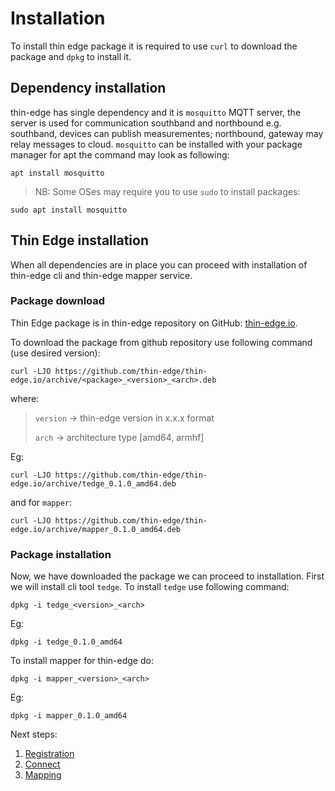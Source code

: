 # Installation

To install thin edge package it is required to use `curl` to download the package and `dpkg` to install it.

## Dependency installation

thin-edge has single dependency and it is `mosquitto` MQTT server, the server is used for communication southband and northbound e.g. southband, devices can publish measurementes; northbound, gateway may relay messages to cloud.
`mosquitto` can be installed with your package manager for apt the command may look as following:

```shell
apt install mosquitto
```

> NB: Some OSes may require you to use `sudo` to install packages:

```shell
sudo apt install mosquitto
```

## Thin Edge installation

When all dependencies are in place you can proceed with installation of thin-edge cli and thin-edge mapper service.

### Package download

Thin Edge package is in thin-edge repository on GitHub: [thin-edge.io](https://github.com/thin-edge/thin-edge.io/releases/).

To download the package from github repository use following command (use desired version):

```shell
curl -LJO https://github.com/thin-edge/thin-edge.io/archive/<package>_<version>_<arch>.deb
```

where:
> `version` -> thin-edge version in x.x.x format
>
> `arch` -> architecture type [amd64, armhf]

Eg:

```shell
curl -LJO https://github.com/thin-edge/thin-edge.io/archive/tedge_0.1.0_amd64.deb
```

and for `mapper`:

```shell
curl -LJO https://github.com/thin-edge/thin-edge.io/archive/mapper_0.1.0_amd64.deb
```

### Package installation

Now, we have downloaded the package we can proceed to installation. First we will install cli tool `tedge`.
To install `tedge` use following command:

```shell
dpkg -i tedge_<version>_<arch>
```

Eg:

```shell
dpkg -i tedge_0.1.0_amd64
```

To install mapper for thin-edge do:

```shell
dpkg -i mapper_<version>_<arch>
```

Eg:

```shell
dpkg -i mapper_0.1.0_amd64
```

Next steps:

1. [Registration](./003_registration.md)
2. [Connect](./004_connect.md)
3. [Mapping](...)
